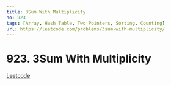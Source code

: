 ```yaml
---
title: 3Sum With Multiplicity
no: 923
tags: [Array, Hash Table, Two Pointers, Sorting, Counting]
url: https://leetcode.com/problems/3sum-with-multiplicity/
---
```


# 923. 3Sum With Multiplicity

[Leetcode](https://leetcode.com/problems/3sum-with-multiplicity/)
